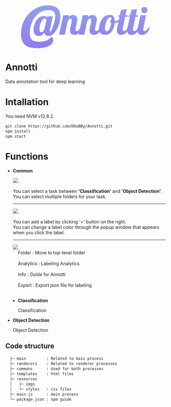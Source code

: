 <p align="center">
  <img src="https://github.com/DDoBBy/Annotti/blob/master/app/resources/imgs/annotti_1.png">
</p>

# Annotti
Data annotation tool for deep learning

# Intallation
You need NVM v12.8.2.
```
git clone https://github.com/DDoBBy/Annotti.git
npm install
npm start
```
# Functions
* __Common__

    <img width="400px" src="https://user-images.githubusercontent.com/43779313/91729543-ad8aa380-ebdf-11ea-98df-fc06f4c56d45.png">
    
    You can select a task between **'Classification'** and **'Object Detection'**.  
    You can select multiple folders for your task.
    _____
    <img width="400px" src="https://user-images.githubusercontent.com/43779313/91730685-03138000-ebe1-11ea-8373-74e6b2291d7e.png">
    
    You can add a label by clicking '+' button on the right.  
    You can change a label color through the popup window that appears when you click the label.  
    _____
    <img align="left" height="200px" src="https://user-images.githubusercontent.com/43779313/91732603-67cfda00-ebe3-11ea-971e-efc19d110fe7.png">  
    <br>Folder : Move to top-level folder <br>
    <br>Analytics : Labeling Analytics <br>
    <br>Info : Guide for Annotti <br>
    <br>Export : Export json file for labeling <br>
    <br>
    
* __Classification__

    Classification
    
* __Object Detection__

    Object Detection
    
## Code structure
```
  ├─ main         : Related to main process
  ├─ renderers    : Related to renderer processes
  ├─ commons      : Used for both processes
  ├─ templates    : html files
  ├─ resources
  │   ├─ imgs
  │   └─ styles   : css files
  ├─ main.js      : main process
  └─ package.json : npm guide
```

	
